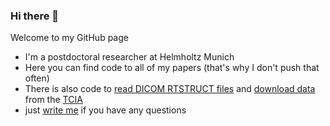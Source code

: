 ### Hi there 👋

Welcome to my GitHub page

*  I'm a postdoctoral researcher at Helmholtz Munich
*  Here you can find code to all of my papers (that's why I don't push that often)
*  There is also code to [read DICOM RTSTRUCT files](https://github.com/LangDaniel/dicom_reader) and [download data](https://github.com/LangDaniel/TCIA_client) from the [TCIA](https://www.cancerimagingarchive.net/)
*  just [write me](mailto:daniel.lang@tum.de) if you have any questions

<!--
**LangDaniel/LangDaniel** is a ✨ _special_ ✨ repository because its `README.md` (this file) appears on your GitHub profile.

Here are some ideas to get you started:

- 🔭 I’m currently working on ...
- 🌱 I’m currently learning ...
- 👯 I’m looking to collaborate on ...
- 🤔 I’m looking for help with ...
- 💬 Ask me about ...
- 📫 How to reach me: ...
- 😄 Pronouns: ...
- ⚡ Fun fact: ...
-->
